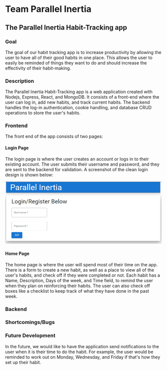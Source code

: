 # Team Parallel Inertia

## The Parallel Inertia Habit-Tracking app

### Goal

The goal of our habit tracking app is to increase productivity by allowing the user to have all of their good habits in one place. This allows the user to easily be reminded of things they want to do and should increase the effectivity of their habit-making.

### Description

The Parallel Inertia Habit-Tracking app is a web application created with Nodejs, Express, React, and MongoDB. It consists of a front-end where the user can log in, add new habits, and track current habits. The backend handles the log-in authentication, cookie handling, and database CRUD operations to store the user's habits.

### Frontend

The front end of the app consists of two pages:

#### Login Page

The login page is where the user creates an account or logs in to their existing account. The user submits their username and password, and they are sent to the backend for validation. A screenshot of the clean login design is shown below:

![Login Page](./login_page.png)

#### Home Page

The home page is where the user will spend most of their time on the app. There is a form to create a new habit, as well as a place to view all of the user's habits, and check off if they were completed or not. Each habit has a Name, Description, Days of the week, and Time field, to remind the user when they plan on reinforcing their habits. The user can also check off boxes like a checklist to keep track of what they have done in the past week.

### Backend



### Shortcomings/Bugs



### Future Development

In the future, we would like to have the application send notifications to the user when it is their time to do the habit. For example, the user would be reminded to work out on Monday, Wednesday, and Friday if that's how they set up their habit.
